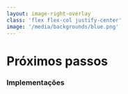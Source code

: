 ```yaml
---
layout: image-right-overlay
class: 'flex flex-col justify-center'
image: '/media/backgrounds/blue.png'
---
```


<h1 class="font-300 no-m">Próximos passos</h1>
<h3 class="no-m">Implementações</h3>

<div class="grid grid-cols-3 gap-2 mt-6">
<v-clicks>
    <CircleIconBox>
        <template v-slot:default>
        <logos-aws-cloudwatch class="w-30px h-30px" />
        </template>
        <template v-slot:title>
        CloudWatch para monitorar
        </template>
    </CircleIconBox>
    <CircleIconBox>
        <template v-slot:default>
        <logos-gitlab class="w-30px h-30px" />
        </template>
        <template v-slot:title>
        CI/CD com GitHub Actions + Terraform Cloud ou CodePipeline
        </template>
    </CircleIconBox>
</v-clicks>
</div>